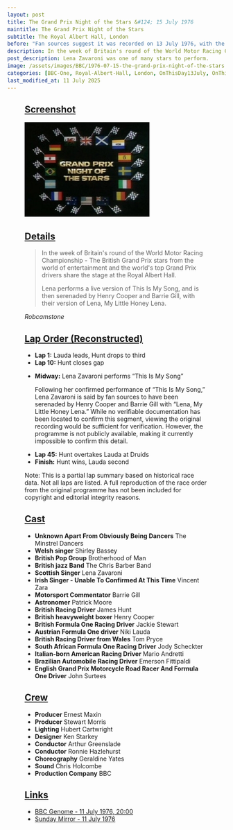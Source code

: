 ```yaml
---
layout: post
title: The Grand Prix Night of the Stars &#124; 15 July 1976
maintitle: The Grand Prix Night of the Stars
subtitle: The Royal Albert Hall, London
before: "Fan sources suggest it was recorded on 13 July 1976, with the programme airing on BBC One on "
description: In the week of Britain's round of the World Motor Racing Championship - The British Grand Prix stars from the world of entertainment and the world's top Grand Prix drivers share the stage at the Royal Albert Hall. Lena performs a live version of This Is My Song, and is then serenaded by Henry Cooper and Barrie Gill, with their version of Lena, My Little Honey Lena.
post_description: Lena Zavaroni was one of many stars to perform.
image: /assets/images/BBC/1976-07-15-the-grand-prix-night-of-the-stars.jpg
categories: [BBC-One, Royal-Albert-Hall, London, OnThisDay13July, OnThisDay15July]
last_modified_at: 11 July 2025
---
```


<figure class="fig3">
<div class="CardLayout">
<div class="CardItem"><h2 id="infobox1" class="infobox"><a href="#infobox1">Screenshot</a></h2>
<div class="CardItem split">
<img src="/assets/images/BBC/1976-07-15-the-grand-prix-night-of-the-stars.jpg" class="full-width" />
</div></div></div>
</figure>

<figure class="fig3">
<div class="CardLayout">
<div class="CardItem"><h2 id="infobox2" class="infobox"><a href="#infobox2">Details</a></h2>
<div class="CardItem split">
<blockquote>
<p>In the week of Britain's round of the World Motor Racing Championship - The British Grand Prix stars from the world of entertainment and the world's top Grand Prix drivers share the stage at the Royal Albert Hall.</p>
<p>Lena performs a live version of This Is My Song, and is then serenaded by Henry Cooper and Barrie Gill, with their version of Lena, My Little Honey Lena.</p>
</blockquote>
<cite>Robcamstone</cite>
</div></div></div>
</figure>

<figure class="fig3">
<div class="CardLayout">
<div class="CardItem"><h2 id="infobox3" class="infobox"><a href="#infobox3">Lap Order (Reconstructed)</a></h2>
<div class="CardItem split">
<ul>
<li><strong>Lap 1:</strong> Lauda leads, Hunt drops to third</li>
<li><strong>Lap 10:</strong> Hunt closes gap</li>
<li>
<p><strong>Midway:</strong> Lena Zavaroni performs “This Is My Song”</p>
<p>Following her confirmed performance of “This Is My Song,” Lena Zavaroni is said by fan sources to have been serenaded by Henry Cooper and Barrie Gill with “Lena, My Little Honey Lena.” While no verifiable documentation has been located to confirm this segment, viewing the original recording would be sufficient for verification. However, the programme is not publicly available, making it currently impossible to confirm this detail.</p>
</li>
<li><strong>Lap 45:</strong> Hunt overtakes Lauda at Druids</li>
<li><strong>Finish:</strong> Hunt wins, Lauda second</li>
</ul>
<p>Note: This is a partial lap summary based on historical race data. Not all laps are listed. A full reproduction of the race order from the original programme has not been included for copyright and editorial integrity reasons.</p>
</div></div>
</div>
</figure>

<figure class="fig3">
<div class="CardLayout">
<div class="CardItem"><h2 id="infobox4" class="infobox"><a href="#infobox4">Cast</a></h2>
<div class="CardItem split">
<ul>
<li><strong>Unknown Apart From Obviously Being Dancers</strong> The Minstrel Dancers</li>
<li><strong>Welsh singer</strong> Shirley Bassey</li>
<li><strong>British Pop Group</strong> Brotherhood of Man</li>
<li><strong>British jazz Band</strong> The Chris Barber Band</li>
<li><strong>Scottish Singer</strong> Lena Zavaroni</li>
<li><strong>Irish Singer - Unable To Confirmed At This Time</strong> Vincent Zara</li>
<li><strong>Motorsport Commentator</strong> Barrie Gill</li>
<li><strong>Astronomer</strong> Patrick Moore</li>
<li><strong>British Racing Driver</strong> James Hunt</li>
<li><strong>British heavyweight boxer</strong> Henry Cooper</li>
<li><strong>British Formula One Racing Driver</strong> Jackie Stewart</li>
<li><strong>Austrian Formula One driver</strong> Niki Lauda</li>
<li><strong>British Racing Driver from Wales</strong> Tom Pryce</li>
<li><strong>South African Formula One Racing Driver</strong> Jody Scheckter</li>
<li><strong>Italian-born American Racing Driver</strong> Mario Andretti</li>
<li><strong>Brazilian Automobile Racing Driver</strong> Emerson Fittipaldi</li>
<li><strong>English Grand Prix Motorcycle Road Racer And Formula One Driver</strong> John Surtees</li>
</ul>
</div></div></div>
</figure>

<figure class="fig3">
<div class="CardLayout">
<div class="CardItem"><h2 id="infobox5" class="infobox"><a href="#infobox5">Crew</a></h2>
<div class="CardItem split">
<ul>
<li><strong>Producer</strong> Ernest Maxin</li>
<li><strong>Producer</strong> Stewart Morris</li>
<li><strong>Lighting</strong> Hubert Cartwright</li>
<li><strong>Designer</strong> Ken Starkey</li>
<li><strong>Conductor</strong> Arthur Greenslade</li>
<li><strong>Conductor</strong> Ronnie Hazlehurst</li>
<li><strong>Choreography</strong> Geraldine Yates</li>
<li><strong>Sound</strong> Chris Holcombe</li>
<li><strong>Production Company</strong> BBC</li>
</ul>
</div></div></div>
</figure>

<figure class="fig3">
<div class="CardLayout">
<div class="CardItem"><h2 id="infobox6" class="infobox"><a href="#infobox6">Links</a></h2>
<div class="CardItem split">
<ul>
<li><a class="external-link" href="https://genome.ch.bbc.co.uk/schedules/service_bbc_one_london/1976-07-15#at-20.00">BBC Genome - 11 July 1976, 20:00</a></li>
<li><a href="/1976-07-11-sunday-mirror">Sunday Mirror - 11 July 1976</a></li>
</ul>
</div></div></div>
</figure>

